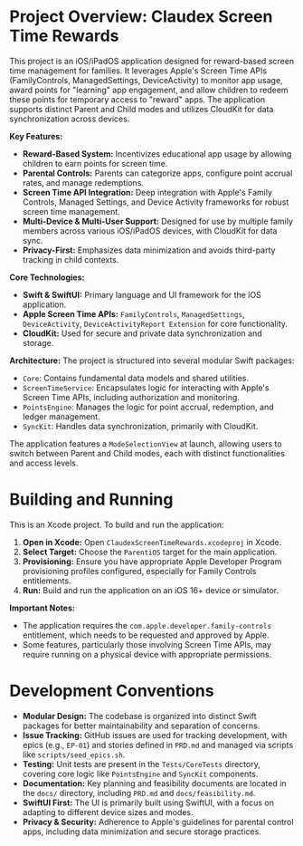 # Project Overview: Claudex Screen Time Rewards

This project is an iOS/iPadOS application designed for reward-based screen time management for families. It leverages Apple's Screen Time APIs (FamilyControls, ManagedSettings, DeviceActivity) to monitor app usage, award points for "learning" app engagement, and allow children to redeem these points for temporary access to "reward" apps. The application supports distinct Parent and Child modes and utilizes CloudKit for data synchronization across devices.

**Key Features:**
*   **Reward-Based System:** Incentivizes educational app usage by allowing children to earn points for screen time.
*   **Parental Controls:** Parents can categorize apps, configure point accrual rates, and manage redemptions.
*   **Screen Time API Integration:** Deep integration with Apple's Family Controls, Managed Settings, and Device Activity frameworks for robust screen time management.
*   **Multi-Device & Multi-User Support:** Designed for use by multiple family members across various iOS/iPadOS devices, with CloudKit for data sync.
*   **Privacy-First:** Emphasizes data minimization and avoids third-party tracking in child contexts.

**Core Technologies:**
*   **Swift & SwiftUI:** Primary language and UI framework for the iOS application.
*   **Apple Screen Time APIs:** `FamilyControls`, `ManagedSettings`, `DeviceActivity`, `DeviceActivityReport Extension` for core functionality.
*   **CloudKit:** Used for secure and private data synchronization and storage.

**Architecture:**
The project is structured into several modular Swift packages:
*   `Core`: Contains fundamental data models and shared utilities.
*   `ScreenTimeService`: Encapsulates logic for interacting with Apple's Screen Time APIs, including authorization and monitoring.
*   `PointsEngine`: Manages the logic for point accrual, redemption, and ledger management.
*   `SyncKit`: Handles data synchronization, primarily with CloudKit.

The application features a `ModeSelectionView` at launch, allowing users to switch between Parent and Child modes, each with distinct functionalities and access levels.

# Building and Running

This is an Xcode project. To build and run the application:

1.  **Open in Xcode:** Open `ClaudexScreenTimeRewards.xcodeproj` in Xcode.
2.  **Select Target:** Choose the `ParentiOS` target for the main application.
3.  **Provisioning:** Ensure you have appropriate Apple Developer Program provisioning profiles configured, especially for Family Controls entitlements.
4.  **Run:** Build and run the application on an iOS 16+ device or simulator.

**Important Notes:**
*   The application requires the `com.apple.developer.family-controls` entitlement, which needs to be requested and approved by Apple.
*   Some features, particularly those involving Screen Time APIs, may require running on a physical device with appropriate permissions.

# Development Conventions

*   **Modular Design:** The codebase is organized into distinct Swift packages for better maintainability and separation of concerns.
*   **Issue Tracking:** GitHub issues are used for tracking development, with epics (e.g., `EP-01`) and stories defined in `PRD.md` and managed via scripts like `scripts/seed_epics.sh`.
*   **Testing:** Unit tests are present in the `Tests/CoreTests` directory, covering core logic like `PointsEngine` and `SyncKit` components.
*   **Documentation:** Key planning and feasibility documents are located in the `docs/` directory, including `PRD.md` and `docs/feasibility.md`.
*   **SwiftUI First:** The UI is primarily built using SwiftUI, with a focus on adapting to different device sizes and modes.
*   **Privacy & Security:** Adherence to Apple's guidelines for parental control apps, including data minimization and secure storage practices.
